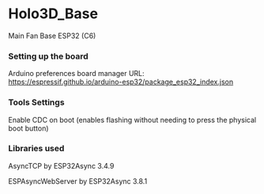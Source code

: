 # Holo3D_Base
Main Fan Base ESP32 (C6)


### Setting up the board
Arduino preferences board manager URL: https://espressif.github.io/arduino-esp32/package_esp32_index.json

### Tools Settings
  Enable CDC on boot (enables flashing without needing to press the physical boot button)
### Libraries used
AsyncTCP by ESP32Async 3.4.9

ESPAsyncWebServer by ESP32Async 3.8.1

